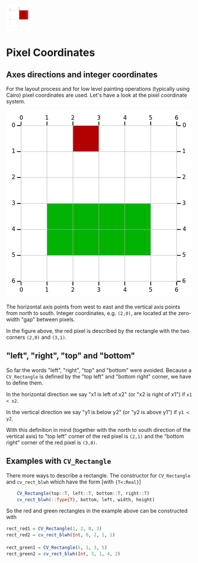 ![./PixelCoordinates_docicon.png](./PixelCoordinates_docicon.png)

# Pixel Coordinates

## Axes directions and integer coordinates

For the layout process and for low level painting operations (typically using Cairo) pixel coordinates are used. Let's have a look at the pixel coordinate system.

![./PixelCoordinates01.png](./PixelCoordinates01.png)

The horizontal axis points from west to east and the vertical axis points from north to south. Integer coordinates, e.g. `(2,0)`, are located at the zero-width "gap" between pixels.

In the figure above, the red pixel is described by the rectangle with the two corners `(2,0)` and `(3,1)`.

## "left", "right", "top" and "bottom"

So far the words "left", "right", "top" and "bottom" were avoided. Because a `CV_Rectangle` is defined by the "top left" and "bottom right" corner, we have to define them.

In the horizontal direction we say "x1 is left of x2" (or "x2 is right of x1") if `x1 < x2`.

In the vertical direction we say "y1 is below y2" (or "y2 is above y1") if `y1 < y2`.

With this definition in mind (together with the north to south direction of the vertical axis) to "top left" corner of the red pixel is `(2,1)` and the "bottom right" corner of the red pixel is `(3,0)`.

## Examples with `CV_Rectangle`

There more ways to describe a rectangle. The constructor for `CV_Rectangle` and `cv_rect_blwh` which have the form [with `{T<:Real}`]

```julia
    CV_Rectangle(top::T, left::T, bottom::T, right::T)
    cv_rect_blwh(::Type{T}, bottom, left, width, height)
```

So the red and green rectangles in the example above can be constructed with

```julia
rect_red1 = CV_Rectangle(1, 2, 0, 3)
rect_red2 = cv_rect_blwh(Int, 0, 2, 1, 1)

rect_green1 = CV_Rectangle(5, 1, 3, 5)
rect_green2 = cv_rect_blwh(Int, 3, 1, 4, 2)
```


